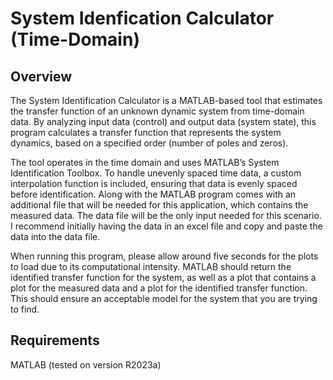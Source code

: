 # System Idenfication Calculator (Time-Domain)
## Overview
The System Identification Calculator is a MATLAB-based tool that estimates the transfer function of an unknown dynamic system from time-domain data. By analyzing input data (control) and output data (system state), this program calculates a transfer function that represents the system dynamics, based on a specified order (number of poles and zeros).

The tool operates in the time domain and uses MATLAB’s System Identification Toolbox. To handle unevenly spaced time data, a custom interpolation function is included, ensuring that data is evenly spaced before identification. Along with the MATLAB program comes with an additional file that will be needed for this application, which contains the measured data. The data file will be the only input needed for this scenario. I recommend initially having the data in an excel file and copy and paste the data into the data file.

When running this program, please allow around five seconds for the plots to load due to its computational intensity. MATLAB should return the identified transfer function for the system, as well as a plot that contains a plot for the measured data and a plot for the identified transfer function. This should ensure an acceptable model for the system that you are trying to find.

## Requirements
MATLAB (tested on version R2023a)
